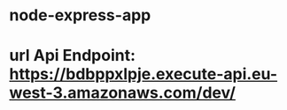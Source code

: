 # node-express-app
#
# url Api Endpoint: https://bdbppxlpje.execute-api.eu-west-3.amazonaws.com/dev/
